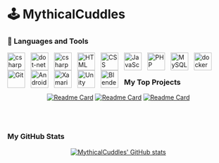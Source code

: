 # 🕹️ MythicalCuddles


### 🧰 Languages and Tools

<img align="left" alt="csharp" width="40px" style="padding-right:10px;"  src="https://cdn.jsdelivr.net/gh/devicons/devicon/icons/csharp/csharp-original.svg" />
<img align="left" alt="dot-net" width="40px" style="padding-right:10px;"  src="https://cdn.jsdelivr.net/gh/devicons/devicon/icons/dot-net/dot-net-plain-wordmark.svg" />
<img align="left" alt="csharp" width="40px" style="padding-right:10px;"  src="https://cdn.jsdelivr.net/gh/devicons/devicon/icons/markdown/markdown-original.svg" />
<img align="left" alt="HTML" width="40px" style="padding-right:10px;" src="https://cdn.jsdelivr.net/gh/devicons/devicon/icons/html5/html5-plain.svg" />
<img align="left" alt="CSS" width="40px" style="padding-right:10px;" src="https://cdn.jsdelivr.net/gh/devicons/devicon/icons/css3/css3-plain.svg" />
<img align="left" alt="JavaScript" width="40px" style="padding-right:10px;" src="https://cdn.jsdelivr.net/gh/devicons/devicon/icons/javascript/javascript-plain.svg" />
<img align="left" alt="PHP" width="40px" style="padding-right:10px;" src="https://cdn.jsdelivr.net/gh/devicons/devicon/icons/php/php-original.svg" />
<img align="left" alt="MySQL" width="40px" style="padding-right:10px;" src="https://cdn.jsdelivr.net/gh/devicons/devicon/icons/mysql/mysql-original-wordmark.svg" />
<img align="left" alt="docker" width="40px" style="padding-right:10px;"  src="https://cdn.jsdelivr.net/gh/devicons/devicon/icons/docker/docker-original.svg" />
<img align="left" alt="Git" width="40px" style="padding-right:10px;" src="https://cdn.jsdelivr.net/gh/devicons/devicon/icons/git/git-original.svg" />
<img align="left" alt="Android" width="40px" style="padding-right:10px;" src="https://cdn.jsdelivr.net/gh/devicons/devicon/icons/android/android-original.svg" />
<img align="left" alt="Xamarin" width="40px" style="padding-right:10px;" src="https://cdn.jsdelivr.net/gh/devicons/devicon/icons/xamarin/xamarin-original.svg" />
<img align="left" alt="Unity" width="40px" style="padding-right:10px;" src="https://cdn.jsdelivr.net/gh/devicons/devicon/icons/unity/unity-original.svg" />
<img align="left" alt="Blender" width="40px" style="padding-right:10px;" src="https://cdn.jsdelivr.net/gh/devicons/devicon/icons/blender/blender-original.svg" />

<br>

# 

### My Top Projects
<div style="text-align: center;">

[![Readme Card](https://github-readme-stats.vercel.app/api/pin/?username=mythicalcuddles&repo=DiscordBot&show_owner=true&theme=buefy)](https://github.com/MythicalCuddles/DiscordBot)
[![Readme Card](https://github-readme-stats.vercel.app/api/pin/?username=mythicalcuddles&repo=DiscordBot-Web&show_owner=true&theme=buefy)](https://github.com/MythicalCuddles/DiscordBot-Web)
[![Readme Card](https://github-readme-stats.vercel.app/api/pin/?username=mythicalcuddles&repo=Book-Loaning-System&show_owner=true&theme=buefy)](https://github.com/MythicalCuddles/Book-Loaning-System)

</div>
<br />

#

### My GitHub Stats
<div style="text-align: center;">

[![MythicalCuddles' GitHub stats](https://github-readme-stats.vercel.app/api?username=mythicalcuddles&show_icons=true&theme=buefy)](https://github.com/anuraghazra/github-readme-stats)

</div>
